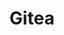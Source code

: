 ---
draft: false
title: Gitea
content:
  id: gitea
  name: Gitea
  logo: /images/development/dev-tools/gitea/logo.png
  website: https://gitea.io/
  iframe_website: /website-iframe/development/dev-tools/gitea
  dashboardImage: /images/development/dev-tools/gitea/screenshot-1.jpg
  short_description: Gitea is a painless self-hosted Git service. It is similar to GitHub, Bitbucket, and GitLab
  description: Gitea is an open-source forge software package for hosting software development version control using Git as well as other collaborative features like bug tracking, wikis and code review. It supports self-hosting but also provides a free public first-party instance hosted in China on DiDi's cloud. It is a fork of Gogs and is written in Go. Gitea can be hosted on all platforms supported by Go including Linux, macOS, and Windows. The project is funded on Open Collective.
  features:
    - title: Cross-platform install
      description: "Gitea runs anywhere Go can compile for: Windows, macOS, Linux, ARM, etc. Choose the one you love!"
    - title: Easy to install
      description: Simply run the binary for your platform, ship it with Docker, or get it packaged.
    - title: Lightweight
      description: Gitea has low minimal requirements and can run on an inexpensive Raspberry Pi. Save your machine energy!
    - title: Open Source
      description: Go get code.gitea.io/gitea! Join us by contributing to make this project even better. Don’t be shy to be a contributor!
  screenshots:
    - /images/development/dev-tools/gitea/screenshot-1.jpg
    - /images/development/dev-tools/gitea/screenshot-2.jpg
---